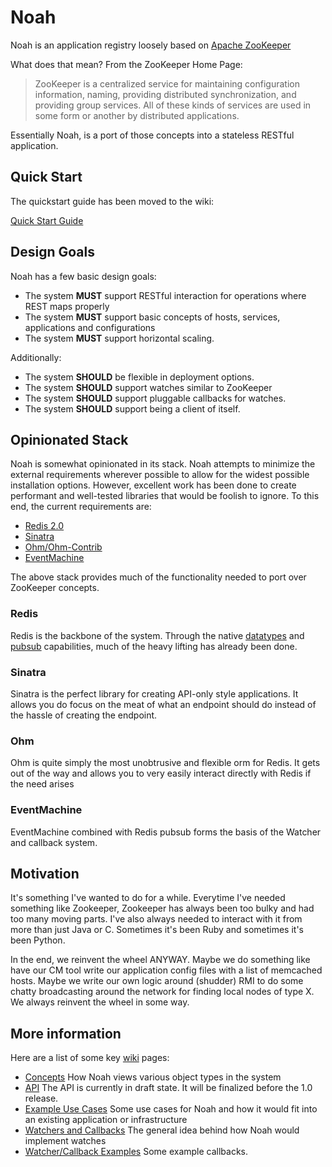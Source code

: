 # Noah
Noah is an application registry loosely based on [Apache ZooKeeper](http://zookeeper.apache.org)

What does that mean? From the ZooKeeper Home Page:

> ZooKeeper is a centralized service for maintaining configuration information, naming, providing distributed synchronization, and providing group services. All of these kinds of services are used in some form or another by distributed applications.

Essentially Noah, is a port of those concepts into a stateless RESTful application.

## Quick Start
The quickstart guide has been moved to the wiki:

[Quick Start Guide](https://github.com/lusis/Noah/wiki/Quick-Start)

## Design Goals
Noah has a few basic design goals:

* The system **MUST** support RESTful interaction for operations where REST maps properly
* The system **MUST** support basic concepts of hosts, services, applications and configurations
* The system **MUST** support horizontal scaling.

Additionally:

* The system **SHOULD** be flexible in deployment options.
* The system **SHOULD** support watches similar to ZooKeeper
* The system **SHOULD** support pluggable callbacks for watches.
* The system **SHOULD** support being a client of itself.

## Opinionated Stack
Noah is somewhat opinionated in its stack. Noah attempts to minimize the external requirements wherever possible to allow for the widest possible installation options.
However, excellent work has been done to create performant and well-tested libraries that would be foolish to ignore. To this end, the current requirements are:

* [Redis 2.0](http://redis.io)
* [Sinatra](http://www.sinatrarb.com)
* [Ohm/Ohm-Contrib](http://ohm.keyvalue.org)
* [EventMachine](http://rubyeventmachine.com)

The above stack provides much of the functionality needed to port over ZooKeeper concepts.

### Redis
Redis is the backbone of the system. Through the native [datatypes](http://redis.io/commands) and [pubsub](http://redis.io/commands#pubsub) capabilities, much of the heavy lifting has already been done.

### Sinatra
Sinatra is the perfect library for creating API-only style applications. It allows you do focus on the meat of what an endpoint should do instead of the hassle of creating the endpoint.

### Ohm
Ohm is quite simply the most unobtrusive and flexible orm for Redis. It gets out of the way and allows you to very easily interact directly with Redis if the need arises

### EventMachine
EventMachine combined with Redis pubsub forms the basis of the Watcher and callback system.

## Motivation
It's something I've wanted to do for a while. Everytime I've needed something like Zookeeper, Zookeeper has always been too bulky and had too many moving parts. I've also always needed to interact with it from more than just Java or C. Sometimes it's been Ruby and sometimes it's been Python.

In the end, we reinvent the wheel ANYWAY. Maybe we do something like have our CM tool write our application config files with a list of memcached hosts. Maybe we write our own logic around (shudder) RMI to do some chatty broadcasting around the network for finding local nodes of type X. We always reinvent the wheel in some way.

## More information
Here are a list of some key [wiki](https://github.com/lusis/Noah/wiki) pages:

* [Concepts](https://github.com/lusis/Noah/wiki/Concepts)
    How Noah views various object types in the system
* [API](https://github.com/lusis/Noah/wiki/Stablize-API)
    The API is currently in draft state. It will be finalized before the 1.0 release.
* [Example Use Cases](https://github.com/lusis/Noah/wiki/Example-Use-Cases)
    Some use cases for Noah and how it would fit into an existing application or infrastructure
* [Watchers and Callbacks](https://github.com/lusis/Noah/wiki/Watchers-and-Callbacks)
    The general idea behind how Noah would implement watches
* [Watcher/Callback Examples](https://github.com/lusis/Noah/blob/master/examples/README.md)
    Some example callbacks.
